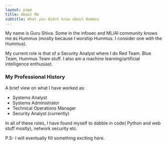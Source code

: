 ```yaml
---
layout: page
title: About Me
subtitle: What you didnt know about Hummus
---
```


My name is Guru Shiva. Some in the infosec and ML/AI community knows me as Hummus (mostly because I worship Hummus. I consider one with the Hummus).

My current role is that of a Security Analyst where I do Red Team. Blue Team, Hummus Team stuff. I also am a machine learning/artificial intelligence enthusiast.


### My Professional History

A brief view on what I have worked as:

- Systems Analyst
- Systems Administrator
- Technical Operations Manager
- Security Analyst (currently)

In all of these roles, I have found myself to dabble in code( Python and web stuff mostly), network security etc.

P.S- I will eventually fill something exciting here.